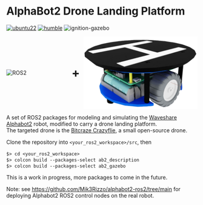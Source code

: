 # AlphaBot2 Drone Landing Platform

[![ubuntu22][ubuntu22-badge]][ubuntu22]
[![humble][humble-badge]][humble]
![ignition-gazebo][ignition-gazebo-badge]


<div style="display: flex; align-items: center; gap: 10px;">
  <img src="https://www.bitcraze.io/images/documentation/overview/crazyflie.png" alt="ROS2" width="300">
  <span style="font-size: 32px; font-weight: bold;">+</span>
  <img src="ab2_description/resources/ab2-platform.png" alt="Alphabot2 robot" width="300">
</div>

A set of ROS2 packages for modeling and simulating the [Waveshare Alphabot2](https://www.waveshare.com/product/robotics/mobile-robots/raspberry-pi-robots/alphabot2-pi3-b-plus.htm) robot, modified to carry a drone landing platform.<br>
The targeted drone is the [Bitcraze Crazyflie](https://www.bitcraze.io/crazyflie/), a small open-source drone.

Clone the repository into `<your_ros2_workspace>/src`, then
```shell
$> cd <your_ros2_workspace>
$> colcon build --packages-select ab2_description
$> colcon build --packages-select ab2_gazebo
```
This is a work in progress, more packages to come in the future.

Note: see https://github.com/Mik3Rizzo/alphabot2-ros2/tree/main for deploying Alphabot2 ROS2 control nodes on the real robot.


[humble]: https://docs.ros.org/en/humble/index.html
[humble-badge]: https://img.shields.io/badge/-HUMBLE-orange?style=flat-square&logo=ros
[ubuntu22-badge]: https://img.shields.io/badge/-UBUNTU%2022%2E04-blue?style=flat-square&logo=ubuntu&logoColor=white
[ubuntu22]: https://releases.ubuntu.com/jammy/
[ignition-gazebo-badge]:https://img.shields.io/badge/Ignition-Fortress_v6.16.0-blue
